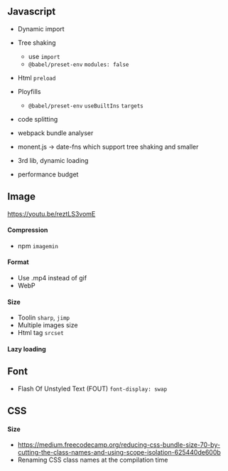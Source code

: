 ## Javascript
- Dynamic import

- Tree shaking
  - use `import` 
  - `@babel/preset-env` `modules: false`

- Html `preload`

- Ployfills
  - `@babel/preset-env` `useBuiltIns` `targets`
  
- code splitting

- webpack bundle analyser
- monent.js -> date-fns which support tree shaking and smaller
- 3rd lib, dynamic loading
- performance budget


## Image
https://youtu.be/reztLS3vomE

#### Compression
- npm `imagemin`

#### Format
- Use .mp4 instead of gif
- WebP


#### Size
- Toolin `sharp`, `jimp` 
- Multiple images size
- Html tag `srcset`

#### Lazy loading

## Font
- Flash Of Unstyled Text (FOUT) `font-display: swap`

## CSS
#### Size
- https://medium.freecodecamp.org/reducing-css-bundle-size-70-by-cutting-the-class-names-and-using-scope-isolation-625440de600b
- Renaming CSS class names at the compilation time
